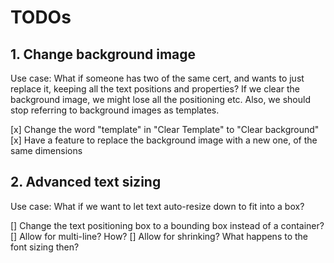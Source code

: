 # TODOs 

## 1. Change background image

Use case: What if someone has two of the same cert, and wants to just replace it, keeping all the text positions and properties? If we clear the background image, we might lose all the positioning etc. Also, we should stop referring to background images as templates.

[x] Change the word "template" in "Clear Template" to "Clear background"
[x] Have a feature to replace the background image with a new one, of the same dimensions

## 2. Advanced text sizing

Use case: What if we want to let text auto-resize down to fit into a box? 

[] Change the text positioning box to a bounding box instead of a container? 
[] Allow for multi-line? How? 
[] Allow for shrinking? What happens to the font sizing then? 